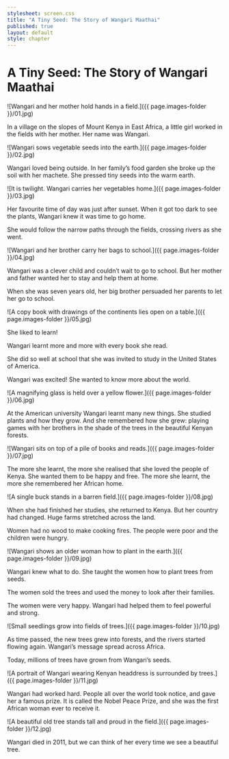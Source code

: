 ```yaml
---
stylesheet: screen.css
title: "A Tiny Seed: The Story of Wangari Maathai"
published: true
layout: default
style: chapter
---
```


# A Tiny Seed: The Story of Wangari Maathai

![Wangari and her mother hold hands in a field.]({{ page.images-folder }}/01.jpg)

In a village on the slopes of Mount Kenya in East Africa, a little girl worked in the fields with her mother. Her name was Wangari.


![Wangari sows vegetable seeds into the earth.]({{ page.images-folder }}/02.jpg)

Wangari loved being outside. In her family’s food garden she broke up the soil with her machete. She pressed tiny seeds into the warm earth. 


![It is twilight. Wangari carries her vegetables home.]({{ page.images-folder }}/03.jpg)

Her favourite time of day was just after sunset. When it got too dark to see the plants, Wangari knew it was time to go home.

She would follow the narrow paths through the fields, crossing rivers as she went.



![Wangari and her brother carry her bags to school.]({{ page.images-folder }}/04.jpg)

Wangari was a clever child and couldn’t wait to go to school. But her mother and father wanted her to stay and help them at home. 

When she was seven years old, her big brother persuaded her parents to let her go to school.



![A copy book with drawings of the continents lies open on a table.]({{ page.images-folder }}/05.jpg)

She liked to learn! 

Wangari learnt more and more with every book she read. 

She did so well at school that she was invited to study in the United States of America.

Wangari was excited! She wanted to know more about the world.

![A magnifying glass is held over a yellow flower.]({{ page.images-folder }}/06.jpg)

At the American university Wangari learnt many new things. She studied plants and how they grow. And she remembered how she grew: playing games with her brothers in the shade of the trees in the beautiful Kenyan forests.

![Wangari sits on top of a pile of books and reads.]({{ page.images-folder }}/07.jpg)

The more she learnt, the more she realised that she loved the people of Kenya. She wanted them to be happy and free. The more she learnt, the more she remembered her African home.

![A single buck stands in a barren field.]({{ page.images-folder }}/08.jpg)

When she had finished her studies, she returned to Kenya. But her country had changed. Huge farms stretched across the land. 

Women had no wood to make cooking fires. The people were poor and the children were hungry.


![Wangari shows an older woman how to plant in the earth.]({{ page.images-folder }}/09.jpg)

Wangari knew what to do. She taught the women how to plant trees from seeds. 

The women sold the trees and used the money to look after their families. 

The women were very happy. Wangari had helped them to feel powerful and strong.


![Small seedlings grow into fields of trees.]({{ page.images-folder }}/10.jpg)

As time passed, the new trees grew into forests, and the rivers started flowing again. Wangari’s message spread across Africa. 

Today, millions of trees have grown from Wangari’s seeds. 

![A portrait of Wangari wearing Kenyan headdress is surrounded by trees.]({{ page.images-folder }}/11.jpg)

Wangari had worked hard. People all over the world took notice, and gave her a famous prize. It is called the Nobel Peace Prize, and she was the first African woman ever to receive it.

![A beautiful old tree stands tall and proud in the field.]({{ page.images-folder }}/12.jpg)

Wangari died in 2011, but we can think of her every time we see a beautiful tree.
